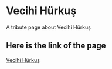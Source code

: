 # Vecihi Hürkuş
A tribute page about Vecihi Hürkuş

## Here is the link of the page
[Vecihi Hürkuş](https://alcmrt.github.io/tribute-page/)